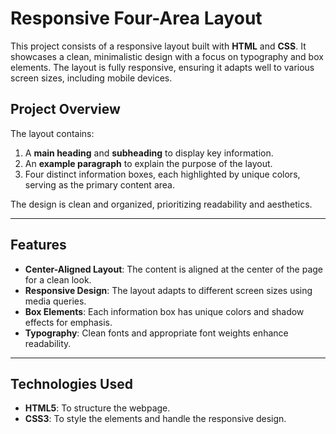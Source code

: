 # Responsive Four-Area Layout

This project consists of a responsive layout built with **HTML** and **CSS**. It showcases a clean, minimalistic design with a focus on typography and box elements. The layout is fully responsive, ensuring it adapts well to various screen sizes, including mobile devices.


## Project Overview

The layout contains:
1. A **main heading** and **subheading** to display key information.
2. An **example paragraph** to explain the purpose of the layout.
3. Four distinct information boxes, each highlighted by unique colors, serving as the primary content area.

The design is clean and organized, prioritizing readability and aesthetics.

---

## Features

- **Center-Aligned Layout**: The content is aligned at the center of the page for a clean look.
- **Responsive Design**: The layout adapts to different screen sizes using media queries.
- **Box Elements**: Each information box has unique colors and shadow effects for emphasis.
- **Typography**: Clean fonts and appropriate font weights enhance readability.

---

## Technologies Used

- **HTML5**: To structure the webpage.
- **CSS3**: To style the elements and handle the responsive design.

